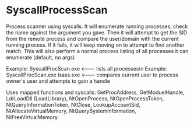 # SyscallProcessScan
Process scanner using syscalls. It will enumerate running processes, check the name against the argument you gave. Then it will attempt to get the SID from the remote process and compare the user/domain with the current running process. If it fails, it will keep moving on to attempt to find another match.
This will also perform a normal process listing of all processes it can enumerate (default, no args)

Example: SyscallProcScan.exe <--- lists all processes\n
Example: SyscallProcScan.exe lsass.exe <--- compares current user to process owner's user and attempts to gain a handle

Uses mapped functions and syscalls: GetProcAddress, GetModuelHandle, LdrLoadDll (LoadLibrary), NtOpenProcess, NtOpenProcessToken, NtQueryInformationToken, NtClose, LookupAccountSid, NtAllocateVirtualMemory, NtQuerySystemInformation, NtFreeVirtualMemory.
